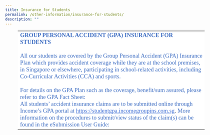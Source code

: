 ```yaml
---
title: Insurance for Students
permalink: /other-information/insurance-for-students/
description: ""
---
```

<table style="color: rgb(34, 34, 34); font-family: Calibri; font-size: 14.6667px; font-style: normal; font-variant-ligatures: normal; font-variant-caps: normal; font-weight: 400; letter-spacing: normal; orphans: 2; text-align: start; text-transform: none; white-space: normal; widows: 2; word-spacing: 0px; -webkit-text-stroke-width: 0px; background-color: rgb(255, 255, 255); text-decoration-thickness: initial; text-decoration-style: initial; text-decoration-color: initial; width: 448.6pt; margin-left: 30.2pt;" width="747"><colgroup><col style="width: 448.6pt;" width="747"></colgroup><tbody><tr><td style="margin: 2pt 0px 0px;"><font color="#4472C4" size="4" face="Calibri"><span style="font-size: 14pt;"><b>GROUP PERSONAL ACCIDENT (GPA) INSURANCE FOR STUDENTS</b><div><font face="Times New Roman">&nbsp;</font></div><div><font face="Calibri">All our students are covered by the Group Personal Accident (GPA) Insurance Plan which provides accident coverage while they are at the school premises, in Singapore or elsewhere, participating in school-related activities, including Co-Curricular Activities (CCA) and sports.</font></div><div><font face="Times New Roman">&nbsp;</font></div><div><font face="Calibri">For details on the GPA Plan such as the coverage, benefit/sum assured, please refer to the GPA Fact Sheet:</font></div><div><font color="#484848" face="Times New Roman"></font></div><div><font face="Calibri">All students’ accident insurance claims are to be submitted online through Income’s GPA portal at&nbsp;<a style="color: rgb(17, 85, 204);" data-saferedirecturl="https://www.google.com/url?q=https://studentgpa.incomegroupins.com.sg/&amp;source=gmail&amp;ust=1680659514350000&amp;usg=AOvVaw2P-tR9pHGVxTcSBxyAcgvR" target="_blank" href="https://studentgpa.incomegroupins.com.sg/"><font color="#4372D6"><u>https://studentgpa.<wbr>incomegroupins.com.sg</u></font></a><font color="#484848">.<span>&nbsp;</span></font>More information on the procedures to submit/view status of the claim(s) can be found in the eSubmission User Guide:</font></div></span></font></td></tr></tbody></table>